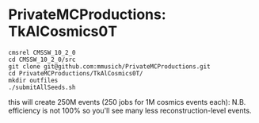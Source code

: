 # PrivateMCProductions: TkAlCosmics0T

```
cmsrel CMSSW_10_2_0
cd CMSSW_10_2_0/src
git clone git@github.com:mmusich/PrivateMCProductions.git
cd PrivateMCProductions/TkAlCosmics0T/
mkdir outfiles
./submitAllSeeds.sh
```

this will create 250M events (250 jobs for 1M cosmics events each): N.B. efficiency is not 100% so you'll see many less reconstruction-level events.
